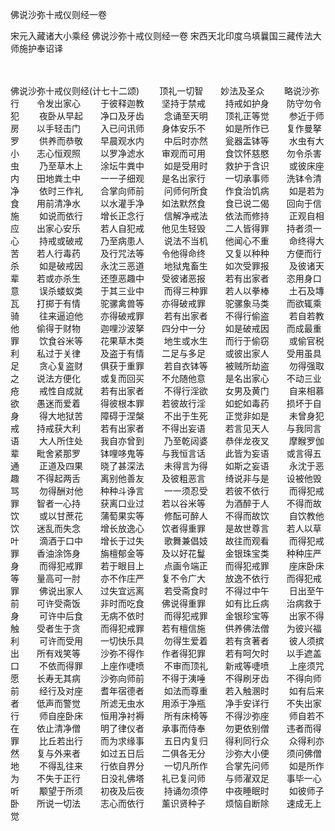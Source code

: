 佛说沙弥十戒仪则经一卷


宋元入藏诸大小乘经
佛说沙弥十戒仪则经一卷
宋西天北印度乌填曩国三藏传法大师施护奉诏译

　　

佛说沙弥十戒仪则经(计七十二颂)
　　顶礼一切智　　妙法及圣众
　　略说沙弥行　　令发出家心
　　于彼释迦教　　坚持于禁戒
　　持戒如护身　　防守勿令犯
　　夜卧从早起　　净口及牙齿
　　念诵至天明　　顶礼正等觉
　　参近于师房　　以手轻击门
　　入已问讯师　　身体安乐不
　　如是所作已　　复作曼拏罗
　　供养而恭敬　　早晨观水内
　　中后时亦然　　瓮器盂钵等
　　水虫有大小　　志心恒观照
　　以罗净滤水　　审观而可用
　　食饮怀慈愍　　勿令杀害虫
　　乃至草木上　　涂坛牛粪中
　　如是受用时　　救护于含识
　　或彼床座内　　田地粪土中
　　一一子细观　　是名出家行
　　一切承事师　　洗钵令清净
　　依时三作礼　　合掌向师前
　　问师何所食　　作食治饥病
　　如是若为食　　用前清净水
　　以水灌手净　　如法默然食
　　食已说二偈　　回向于信施
　　如说而依行　　增长正念行
　　信解净戒法　　依法而修持
　　正观自相应　　出家心安乐
　　若人自犯戒　　他见生轻毁
　　二人皆得罪　　持者须一心
　　持戒或破戒　　乃至病患人
　　说法不当机　　他闻心不重
　　命终得大苦　　若人行毒药
　　及行咒法等　　令他得命终
　　又复以种种　　方便而行杀
　　如是破戒因　　永沈三恶道
　　地狱鬼畜生　　如次受罪报
　　及彼诸天辈　　若或亦杀生
　　还堕恶趣中　　受彼诸恶报
　　若有出家者　　恣用身口意
　　误杀蝼蚁类　　于其三业中
　　而得三种罪　　若人以拳棒
　　土石及塼瓦　　打掷于有情
　　驼骡禽兽等　　亦得破戒罪
　　驼骡象马类　　而欲辄乘骑
　　往来逼迫他　　亦得破戒罪
　　若有出家者　　不得行偷盗
　　若自若教他　　偷得于财物
　　迦哩沙波拏　　四分中一分
　　如是破戒因　　而成最重罪
　　饮食谷米等　　花果草木类
　　地生或水生　　而行于偷窃
　　或偷官税利　　私过于关律
　　及盗于有情　　二足与多足
　　或彼出家人　　受用虽具足
　　贪心复盗财　　俱获于重罪
　　若自衣钵等　　被贼所劫盗
　　勿得强取之　　说法方便化
　　或复而回买　　不允随他意
　　是名出家心　　不动三业疮
　　戒性自成就　　若有出家者
　　不得行淫欲　　女男及黄门
　　自来相慕欲　　愚迷而爱着
　　得彼根本罪　　若彼故行淫
　　如蛇如毒药　　损坏于自身
　　得大地狱苦　　障碍于涅槃
　　不出于生死　　正觉非如是
　　未曾身犯戒　　持戒获大利
　　若有出家者　　不得出妄语
　　若言见天人　　与我同言语
　　大人所住处　　我自亦曾到
　　乃至乾闼婆　　恭伴龙夜叉
　　摩睺罗伽辈　　毗舍紧那罗
　　钵哩哆鬼等　　与我恒言话
　　此皆为妄语　　或言得五通
　　正道及四果　　晓了甚深法
　　未得言为得　　如斯之妄语
　　永沈于恶趣　　不得起两舌
　　离别他善友　　及彼粗恶言
　　绮说非与是　　设被他毁骂
　　勿得酬对他　　种种斗诤言
　　一一须忍受　　若彼不依行
　　而得犯戒罪　　智者一心持
　　获离口业过　　若以谷米等
　　为酒醉于人　　不得而故饮
　　或以甘蔗花　　蒲萄果实等
　　修酝可醉人　　不得而故饮
　　自饮教他饮　　迷乱而失念
　　增长放逸心　　饮者得重罪
　　是故世尊言　　若人以草叶
　　滴酒于口中　　增长于过失
　　歌舞兼倡妓　　故往而观看
　　而得犯戒罪　　香油涂饰身
　　旃檀郁金等　　及以好花鬘
　　金银珠宝类　　种种庄严身
　　而得犯戒罪　　若于眼目上
　　点画令端正　　而得犯戒罪
　　座床卧床等　　量高可一肘
　　亦不作庄严　　复不令广大
　　放逸不依行　　而得犯戒罪
　　佛说出家人　　过失宜远离
　　若受斋食时　　不得过中午
　　日出至午前　　可许受斋饭
　　非时而吃食　　佛说得重罪
　　如有比丘病　　治病救于身
　　可许中后食　　无病不依时
　　而得犯戒罪　　金银珍宝等
　　出家不得触　　受者生于贪
　　而得犯戒罪　　若有檀信施
　　供养佛法僧　　为彼兴福利
　　可许而受用　　一切快乐具
　　勿得生爱着　　若有贪著者
　　彼人须摈出　　所有戏笑等
　　沙弥不得作　　作者得犯罪
　　若有呵欠时　　以手遮盖口
　　不依而得罪　　上座作啑喷
　　不审而顶礼　　新戒等啑喷
　　上座须咒愿　　长寿无其病
　　沙弥向师前　　不得于洟唾
　　不得刷牙齿　　不得向师前
　　经行及对座　　耆年宿德者
　　如法而尊重　　若入触溷时
　　如有后来者　　低声而警觉
　　所滤无虫水　　用添于净瓶
　　净手安详行　　不失出家行
　　师自座卧床　　恒用净衬褥
　　所有床椅等　　不得沙弥座
　　师自若不在　　依止清净僧
　　明了律仪者　　承事而侍奉
　　勿更依别僧　　违者而得罪
　　比丘若出行　　而为求缘事
　　五日内复归　　得利同行众
　　众得利亦然　　复与外来者
　　如过五日后　　二俱各无分
　　沙弥大小便　　须问佛僧地
　　不得乱往来　　行依自界分
　　一切凡所作　　合掌先问师
　　如是所作为　　不失于正行
　　日没礼佛塔　　礼已复问师
　　与师濯双足　　事毕一心听
　　颙望于所须　　初夜及后夜
　　持诵勿须停　　中夜睡眠时
　　如彼师子卧　　所说一切法
　　志心而依行　　薰识贤种子
　　烦恼自断除　　速成无上觉

